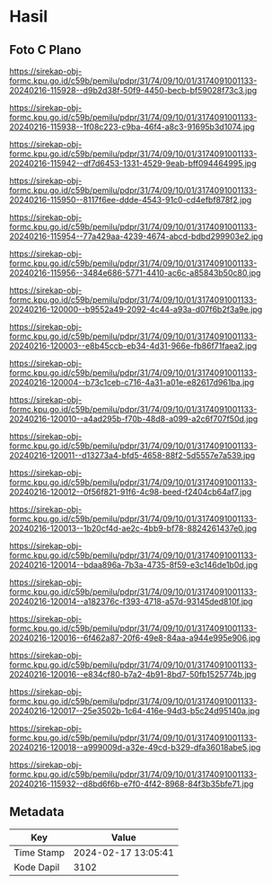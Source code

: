# Hasil

## Foto C Plano

https://sirekap-obj-formc.kpu.go.id/c59b/pemilu/pdpr/31/74/09/10/01/3174091001133-20240216-115928--d9b2d38f-50f9-4450-becb-bf59028f73c3.jpg

https://sirekap-obj-formc.kpu.go.id/c59b/pemilu/pdpr/31/74/09/10/01/3174091001133-20240216-115938--1f08c223-c9ba-46f4-a8c3-91695b3d1074.jpg

https://sirekap-obj-formc.kpu.go.id/c59b/pemilu/pdpr/31/74/09/10/01/3174091001133-20240216-115942--df7d6453-1331-4529-9eab-bff094464995.jpg

https://sirekap-obj-formc.kpu.go.id/c59b/pemilu/pdpr/31/74/09/10/01/3174091001133-20240216-115950--8117f6ee-ddde-4543-91c0-cd4efbf878f2.jpg

https://sirekap-obj-formc.kpu.go.id/c59b/pemilu/pdpr/31/74/09/10/01/3174091001133-20240216-115954--77a429aa-4239-4674-abcd-bdbd299903e2.jpg

https://sirekap-obj-formc.kpu.go.id/c59b/pemilu/pdpr/31/74/09/10/01/3174091001133-20240216-115956--3484e686-5771-4410-ac6c-a85843b50c80.jpg

https://sirekap-obj-formc.kpu.go.id/c59b/pemilu/pdpr/31/74/09/10/01/3174091001133-20240216-120000--b9552a49-2092-4c44-a93a-d07f6b2f3a9e.jpg

https://sirekap-obj-formc.kpu.go.id/c59b/pemilu/pdpr/31/74/09/10/01/3174091001133-20240216-120003--e8b45ccb-eb34-4d31-966e-fb86f71faea2.jpg

https://sirekap-obj-formc.kpu.go.id/c59b/pemilu/pdpr/31/74/09/10/01/3174091001133-20240216-120004--b73c1ceb-c716-4a31-a01e-e82617d961ba.jpg

https://sirekap-obj-formc.kpu.go.id/c59b/pemilu/pdpr/31/74/09/10/01/3174091001133-20240216-120010--a4ad295b-f70b-48d8-a099-a2c6f707f50d.jpg

https://sirekap-obj-formc.kpu.go.id/c59b/pemilu/pdpr/31/74/09/10/01/3174091001133-20240216-120011--d13273a4-bfd5-4658-88f2-5d5557e7a539.jpg

https://sirekap-obj-formc.kpu.go.id/c59b/pemilu/pdpr/31/74/09/10/01/3174091001133-20240216-120012--0f56f821-91f6-4c98-beed-f2404cb64af7.jpg

https://sirekap-obj-formc.kpu.go.id/c59b/pemilu/pdpr/31/74/09/10/01/3174091001133-20240216-120013--1b20cf4d-ae2c-4bb9-bf78-8824261437e0.jpg

https://sirekap-obj-formc.kpu.go.id/c59b/pemilu/pdpr/31/74/09/10/01/3174091001133-20240216-120014--bdaa896a-7b3a-4735-8f59-e3c146de1b0d.jpg

https://sirekap-obj-formc.kpu.go.id/c59b/pemilu/pdpr/31/74/09/10/01/3174091001133-20240216-120014--a182376c-f393-4718-a57d-93145ded810f.jpg

https://sirekap-obj-formc.kpu.go.id/c59b/pemilu/pdpr/31/74/09/10/01/3174091001133-20240216-120016--6f462a87-20f6-49e8-84aa-a944e995e906.jpg

https://sirekap-obj-formc.kpu.go.id/c59b/pemilu/pdpr/31/74/09/10/01/3174091001133-20240216-120016--e834cf80-b7a2-4b91-8bd7-50fb1525774b.jpg

https://sirekap-obj-formc.kpu.go.id/c59b/pemilu/pdpr/31/74/09/10/01/3174091001133-20240216-120017--25e3502b-1c64-416e-94d3-b5c24d95140a.jpg

https://sirekap-obj-formc.kpu.go.id/c59b/pemilu/pdpr/31/74/09/10/01/3174091001133-20240216-120018--a999009d-a32e-49cd-b329-dfa36018abe5.jpg

https://sirekap-obj-formc.kpu.go.id/c59b/pemilu/pdpr/31/74/09/10/01/3174091001133-20240216-115932--d8bd6f6b-e7f0-4f42-8968-84f3b35bfe71.jpg


## Metadata

| Key        | Value               |
| ---------- | ------------------- |
| Time Stamp | 2024-02-17 13:05:41 |
| Kode Dapil | 3102                |



